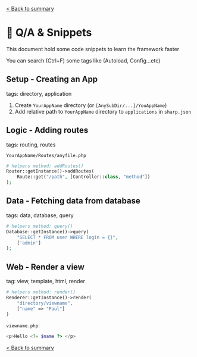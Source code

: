 [< Back to summary](../home.md)

# 💬 Q/A & Snippets

This document hold some code snippets to learn the framework faster

You can search (Ctrl+F) some tags like (Autoload, Config...etc)


## Setup - Creating an App

tags: directory, application

1. Create `YourAppName` directory (or `[AnySubDir/...]/YouAppName`)
2. Add relative path to `YourAppName` directory to `applications` in `sharp.json`

## Logic - Adding routes

tags: routing, routes

`YourAppName/Routes/anyfile.php`
```php
# helpers method: addRoutes()
Router::getInstance()->addRoutes(
    Route::get("/path", [Controller::class, "method"])
);
```

## Data - Fetching data from database

tags: data, database, query

```php
# helpers method: query()
Database::getInstance()->query(
    "SELECT * FROM user WHERE login = {}",
    ['admin']
);
```

## Web - Render a view

tag: view, template, html, render

```php
# helpers method: render()
Renderer::getInstance()->render(
    "directory/viewname",
    ["name" => "Paul"]
)
```
`viewname.php`:
```php
<p>Hello <?= $name ?> </p>
```

[< Back to summary](../home.md)